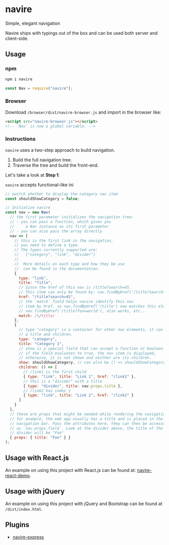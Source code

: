 # navire

Simple, elegant navigation

Navire ships with typings out of the box and can be used both server and client-side.

## Usage

### npm

```bash
npm i navire
```

```javascript
const Nav = require("navire");
```

### Browser

Download `/browser/dist/navire-browser.js` and import in the browser like:

```html
<script src="navire-browser.js"></script>
<!-- `Nav` is now a global variable. -->
```

### Instructions

`navire` uses a two-step approach to build navigation.

1. Build the full navigation tree.
2. Traverse the tree and build the front-end.

Let's take a look at **Step 1**:

`navire` accepts functional-like ini

```javascript
// switch whether to display the category nav item
const shouldShowCategory = false;

// Initialize navire
const nav = new Nav(
  // the first parameter initializes the navigation tree:
  // - you can pass a function, which gives you
  //     a Nav instance as its first parameter
  // - you can also pass the array directly
  nav => [
    // this is the first link in the navigation,
    // you need to define a type.
    // The types currently supported are:
    //   ["category", "link", "divider"]
    //
    //  More details on each type and how they be use
    //  can be found in the documentation.
    {
      type: "link",
      title: "Title",
      // Since the href of this nav is /title?search=45.
      // This item can only be found by: nav.findByHref('/title?search=45')
      href: "/title?search=45",
      // the `match` field helps navire identify this nav
      // item by href, so nav.findByHref('/title') now matches this element
      // nav.findByHref('/title?foo=world'), also works, etc...
      match: /\/title/
    },
    {
      // type "category" is a container for other nav elements, it can have
      // a title and children.
      type: "category",
      title: "Category 1",
      // show is a special field that can accept a function or boolean.
      // if the field evaluates to true, the nav item is displayed,
      // otherwise, it is not shown and neither are its children.
      show: shouldShowCategory, // can also be () => shouldShowCategory
      children: () => [
        // /link1 is the first child
        { type: "link", title: "Link 1", href: "/link1" },
        // this is a "divider" with a title
        { type: "divider", title: nav.props.title },
        // /link2 has index 2
        { type: "link", title: "Link 2", href: "/link2" }
      ]
    }
  ],
  // these are props that might be needed while rendering the navigation
  // for example, the web app usually has a title and is placed in the
  // navigation bar. Pass the attributes here, they can then be accessed
  // as `nav.props.field`. Look at the divider above, the title of the
  // divider will be "Foo"
  { props: { title: "Foo" } }
);
```

## Usage with React.js

An example on using this project with React.js can be found at: [navire-react-demo](https://github.com/claude-abounegm/navire-react-demo).

## Usage with jQuery

An example on using this project with jQuery and Bootstrap can be found at `/dist/index.html`.

## Plugins

- [navire-express](https://github.com/claude-abounegm/navire-express)
